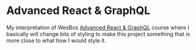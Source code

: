 # Advanced React & GraphQL

My interpretation of WesBos [Advanced React & GraphQL](https://AdvancedReact.com) course where I basically will change bits of styling to make this project something that is more close to what how I would style it. 




